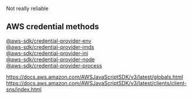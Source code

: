 Not really reliable

## AWS credential methods
[@aws-sdk/credential-provider-env](https://docs.aws.amazon.com/AWSJavaScriptSDK/v3/latest/modules/_aws_sdk_credential_provider_env.html)\
[@aws-sdk/credential-provider-imds](https://docs.aws.amazon.com/AWSJavaScriptSDK/v3/latest/modules/_aws_sdk_credential_provider_imds.html)\
[@aws-sdk/credential-provider-ini](https://docs.aws.amazon.com/AWSJavaScriptSDK/v3/latest/modules/_aws_sdk_credential_provider_ini.html)\
[@aws-sdk/credential-provider-node](https://docs.aws.amazon.com/AWSJavaScriptSDK/v3/latest/modules/_aws_sdk_credential_provider_node.html)\
[@aws-sdk/credential-provider-process](https://docs.aws.amazon.com/AWSJavaScriptSDK/v3/latest/modules/_aws_sdk_credential_provider_process.html)

https://docs.aws.amazon.com/AWSJavaScriptSDK/v3/latest/globals.html \
https://docs.aws.amazon.com/AWSJavaScriptSDK/v3/latest/clients/client-sns/index.html

